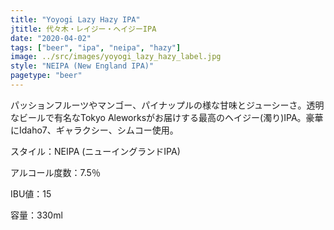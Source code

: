 ```yaml
---
title: "Yoyogi Lazy Hazy IPA"
jtitle: 代々木・レイジー・ヘイジーIPA
date: "2020-04-02"
tags: ["beer", "ipa", "neipa", "hazy"]
image: ../src/images/yoyogi_lazy_hazy_label.jpg
style: "NEIPA (New England IPA)"
pagetype: "beer"
---
```


パッションフルーツやマンゴー、パイナップルの様な甘味とジューシーさ。透明なビールで有名なTokyo Aleworksがお届けする最高のヘイジー(濁り)IPA。豪華にIdaho7、ギャラクシー、シムコー使用。

スタイル：NEIPA (ニューイングランドIPA)

アルコール度数：7.5％

IBU値：15

容量：330ml